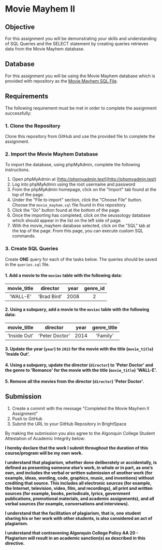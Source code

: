 # Movie Mayhem II

## Objective
For this assignment you will be demonstrating your skills and understanding of SQL Queries and the SELECT statement by creating queries retrieves data from the Movie Mayhem database.

## Database
For this assignment you will be using the Movie Mayhem database which is provided with repository as the [Movie Mayhem SQL File](movie_mayhem.sql).

## Requirements
The following requirement must be met in order to complete the assignment successfully: 

### 1. Clone the Repository
Clone this repository from GitHub and use the provided file to complete the assignment.

### 2. Import the Movie Mayhem Database
To import the database, using phpMyAdmin, complete the following instructions.

1. Open phpMyAdmin at [http://phpmyadmin.test](http://phpmyadmin.test)
2. Log into phpMyAdmin using the root username and password
3. From the phpMyAdmin homepage, click on the "Import" tab found at the top of the page.
4. Under the "File to import" section, click the "Choose File" button. Choose the `movie_mayhem.sql` file found in this repository.
5. Click the "Go" button found at the bottom of the page. 
6. Once the importing has completed, click on the seussology database which should appear in the list on the left side of page.
7. With the movie_mayhem database selected, click on the "SQL" tab at the top of the page. From this page, you can execute custom SQL commands.

### 3. Create SQL Queries
Create **ONE** query for each of the tasks below. The queries should be saved in the `queries.sql` file.

#### 1. Add a movie to the `movies` table with the following data:

| movie_title | director | year | genre_id |
| :---:       | :---:    |:---: | :---:    |
| 'WALL-E'      | 'Brad Bird' | 2008 | 2       |

#### 2. Using a subquery, add a movie to the `movies` table with the following data:

| movie_title | director | year | genre_title |
| :---:       | :---:    |:---: | :---:    |
| 'Inside Out'  | 'Peter Doctor' | 2014 |  'Family' |


#### 3. Update the year (`year`) to `2015` for the movie with the title (`movie_title`) 'Inside Out'.

#### 4. Using a subquery, update the director (`director`) to 'Peter Doctor' and the genre to 'Romance' for the movie with the title (`movie_title`) 'WALL-E'.

#### 5. Remove all the movies from the director (`director`) 'Peter Doctor'. 


## Submission
1. Create a commit with the message "Completed the Movie Mayhem II Assignment"
2. Push to GitHub
3. Submit the URL to your GitHub Repository in BrightSpace

By making the submission you also agree to the Algonquin College Student Attestation of Academic Integrity below: 

**I hereby declare that the work I submit throughout the duration of this course/program will be my own work.**

**I understand that plagiarism, whether done deliberately or accidentally, is defined as presenting someone else’s work, in whole or in part, as one’s own, and includes the verbal or written submission of another work (for example, ideas, wording, code, graphics, music, and inventions) without crediting that source. This includes all electronic sources (for example, the Internet, television, video, film, and recordings), all print and written sources (for example, books, periodicals, lyrics, government publications, promotional materials, and academic assignments), and all verbal sources (for example, conversations and interviews).**

**I understand that the facilitation of plagiarism, that is, one student sharing his or her work with other students, is also considered an act of plagiarism.**

**I understand that contravening Algonquin College Policy AA 20 - Plagiarism will result in an academic sanction(s) as described in this directive.**